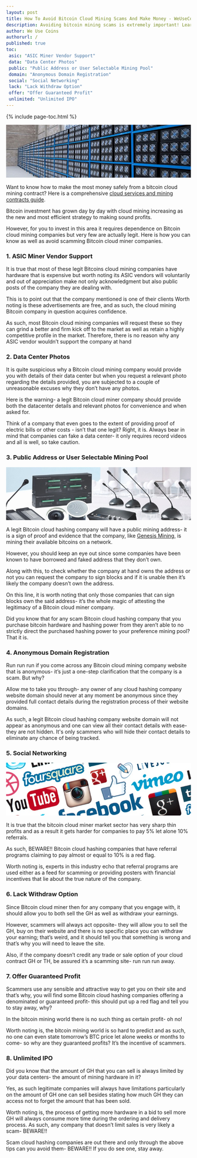 ```yaml
---
layout: post
title: How To Avoid Bitcoin Cloud Mining Scams And Make Money - WeUseCoins
description: Avoiding bitcoin mining scams is extremely important! Learn how to analyze the bitcoin cloud miner companies and where to make money!
author: We Use Coins
authorurl: /
published: true
toc:
 asic: "ASIC Miner Vendor Support"
 data: "Data Center Photos"
 public: "Public Address or User Selectable Mining Pool"
 domain: "Anonymous Domain Registration"
 social: "Social Networking"
 lack: "Lack Withdraw Option"
 offer: "Offer Guaranteed Profit"
 unlimited: "Unlimited IPO"
---
```


{% include page-toc.html %}
<p><center><img src="/images/bitcoin-cloud-mining-scam.jpg" alt="bitcoin cloud mining scam"/></center></p>
<p>Want to know how to make the most money safely from a bitcoin cloud mining contract? Here is a comprehensive <a href="https://www.bitcoinmining.com/best-bitcoin-cloud-mining-contract-reviews/">cloud services and mining contracts guide</a>.
<p>Bitcoin investment has grown day by day with cloud mining increasing as the new and most efficient strategy to making sound profits.
<p>However, for you to invest in this area it requires dependence on Bitcoin cloud mining companies but very few are actually legit. Here is how you can know as well as avoid scamming Bitcoin cloud miner companies. 
<p><h3 id="asic"><b>1. </b><a name="asic" class="anchor">ASIC Miner Vendor Support</a></h3>
<p>It is true that most of these legit Bitcoins cloud mining companies have hardware that is expensive but worth noting its ASIC vendors will voluntarily and out of appreciation make not only acknowledgment but also public posts of the company they are dealing with.
<p>This is to point out that the company mentioned is one of their clients Worth noting is these advertisements are free, and as such, the cloud mining Bitcoin company in question acquires confidence.
<p>As such, most Bitcoin cloud mining companies will request these so they can grind a better and firm kick off to the market as well as retain a highly competitive profile in the market. Therefore, there is no reason why any ASIC vendor wouldn’t support the company at hand 
<p><h3 id="data"><b>2. </b><a name="datacenter" class="anchor">Data Center Photos</a></h3>
<p>It is quite suspicious why a Bitcoin cloud mining company would provide you with details of their data center but when you request a relevant photo regarding the details provided, you are subjected to a couple of unreasonable excuses why they don’t have any photos.
<p>Here is the warning- a legit Bitcoin cloud miner company should provide both the datacenter details and relevant photos for convenience and when asked for.
<p>Think of a company that even goes to the extent of providing proof of electric bills or other costs - isn’t that one legit? Right, it is. Always bear in mind that companies can fake a data center- it only requires record videos and all is well, so take caution. 
<p><h3 id="public"><b>3. </b><a name="pool" class="anchor">Public Address or User Selectable Mining Pool</a></h3>
<p><center><img src="/images/bitcoin-cloud-mining-public-address.jpg" alt="bitcoin cloud mining public address"/></center></p>
<p>A legit Bitcoin cloud hashing company will have a public mining address- it is a sign of proof and evidence that the company, like <a href="http://geni.us/genesismining1">Genesis Mining</a>, is mining their available bitcoins on a network.
<p>However, you should keep an eye out since some companies have been known to have borrowed and faked address that they don’t own.
<p>Along with this, to check whether the company at hand owns the address or not you can request the company to sign blocks and if it is unable then it’s likely the company doesn’t own the address.
<p>On this line, it is worth noting that only those companies that can sign blocks own the said address- it’s the whole magic of attesting the legitimacy of a Bitcoin cloud miner company.
<p>Did you know that for any scam Bitcoin cloud hashing company that you purchase bitcoin hardware and hashing power from they aren’t able to no strictly direct the purchased hashing power to your preference mining pool? That it is. 
<p><h3 id="domain"><b>4. </b><a name="domain" class="anchor">Anonymous Domain Registration</a></h3>
<p>Run run run if you come across any Bitcoin cloud mining company website that is anonymous- it’s just a one-step clarification that the company is a scam. But why?
<p>Allow me to take you through- any owner of any cloud hashing company website domain should never at any moment be anonymous since they provided full contact details during the registration process of their website domains.
<p>As such, a legit Bitcoin cloud hashing company website domain will not appear as anonymous and one can view all their contact details with ease- they are not hidden. It's only scammers who will hide their contact details to eliminate any chance of being tracked. 
<p><h3 id="social"><b>5. </b><a name="social" class="anchor">Social Networking</a></h3>
<p><center><img src="/images/bitcoin-cloud-mining-social-networking.jpg" alt="bitcoin cloud mining social networking"/></center></p>
<p>It is true that the bitcoin cloud miner market sector has very sharp thin profits and as a result it gets harder for companies to pay 5% let alone 10% referrals.
<p>As such, BEWARE!! Bitcoin cloud hashing companies that have referral programs claiming to pay almost or equal to 10% is a red flag.
<p>Worth noting is, experts in this industry echo that referral programs are used either as a feed for scamming or providing posters with financial incentives that lie about the true nature of the company. 
<p><h3 id="lack"><b>6. </b><a name="withdraw" class="anchor">Lack Withdraw Option</a></h3>
<p>Since Bitcoin cloud miner then for any company that you engage with, it should allow you to both sell the GH as well as withdraw your earnings.
<p>However, scammers will always act opposite- they will allow you to sell the GH, buy on their website and there is no specific place you can withdraw your earning; that’s weird, and it should tell you that something is wrong and that’s why you will need to leave the site.
<p>Also, if the company doesn’t credit any trade or sale option of your cloud contract GH or TH, be assured it’s a scamming site- run run run away. 
<p><h3 id="offer"><b>7. </b><a name="profit" class="anchor">Offer Guaranteed Profit</a></h3>
<p>Scammers use any sensible and attractive way to get you on their site and that’s why, you will find some Bitcoin cloud hashing companies offering a denominated or guaranteed profit- this should put up a red flag and tell you to stay away, why?
<p>In the bitcoin mining world there is no such thing as certain profit- oh no!
<p>Worth noting is, the bitcoin mining world is so hard to predict and as such, no one can even state tomorrow’s BTC price let alone weeks or months to come- so why are they guaranteed profits? It’s the incentive of scammers. 
<p><h3 id="unlimited"><b>8. </b><a name="ipo" class="anchor">Unlimited IPO</a></h3>
<p>Did you know that the amount of GH that you can sell is always limited by your data centers- the amount of mining hardware in it?
<p>Yes, as such legitimate companies will always have limitations particularly on the amount of GH one can sell besides stating how much GH they can access not to forget the amount that has been sold.
<p>Worth noting is, the process of getting more hardware in a bid to sell more GH will always consume more time during the ordering and delivery process. As such, any company that doesn’t limit sales is very likely a scam- BEWARE!! 
<p>Scam cloud hashing companies are out there and only through the above tips can you avoid them- BEWARE!! If you do see one, stay away.
